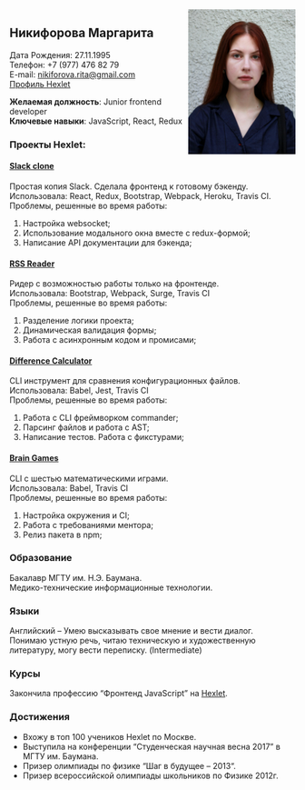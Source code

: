 <img src="photo.png" align="right" width="189" height="255" />  

## Никифорова Маргарита

Дата Рождения: 27.11.1995                              
Телефон: +7 (977) 476 82 79                              
E-mail: nikiforova.rita@gmail.com    
[Профиль Hexlet](https://ru.hexlet.io/u/nimfa_margo)                        

**Желаемая должность**: Junior frontend developer   
**Ключевые навыки**: JavaScript, React, Redux    

### Проекты Hexlet:
#### [Slack clone](https://github.com/NimfaMargo/slack-clone-hexlet)
Простая копия Slack. Сделала фронтенд к готовому бэкенду.   
Использовала: React, Redux, Bootstrap, Webpack, Heroku, Travis CI.   
Проблемы, решенные во время работы:
1. Настройка websocket;
2. Использование модального окна вместе с redux-формой;
3. Написание API документации для бэкенда;

#### [RSS Reader](https://github.com/NimfaMargo/RSS-reader-hexlet)
Ридер с возможностью работы только на фронтенде.   
Использовала: Bootstrap, Webpack, Surge, Travis CI   
Проблемы, решенные во время работы:
1. Разделение логики проекта;
2. Динамическая валидация формы;
3. Работа с асинхронным кодом и промисами;

#### [Difference Calculator](https://github.com/NimfaMargo/gendiff_hexlet)
CLI инструмент для сравнения конфигурационных файлов.  
Использовала: Babel, Jest, Travis CI   
Проблемы, решенные во время работы:
1. Работа с CLI фреймворком commander;  
2. Парсинг файлов и работа с AST;
3. Написание тестов. Работа с фикстурами;

#### [Brain Games](https://github.com/NimfaMargo/brain_games_hexlet)    
CLI c шестью математическими играми.    
Использовала: Babel, Travis CI    
Проблемы, решенные во время работы:
1. Настройка окружения и CI;
2. Работа с требованиями ментора;
3. Релиз пакета в npm;

### Образование
Бакалавр  МГТУ им. Н.Э. Баумана.    
Медико-технические информационные технологии.   

### Языки
Английский – Умею высказывать свое мнение и вести диалог.   
Понимаю устную речь, читаю техническую и художественную литературу, могу вести переписку. (Intermediate)     
### Курсы
Закончила профессию “Фронтенд JavaScript” на [Hexlet](https://ru.hexlet.io/u/nimfa_margo).

### Достижения
- Вхожу в топ 100 учеников Hexlet по Москве.
- Выступила на конференции “Студенческая научная весна 2017” в МГТУ им. Баумана.
- Призер олимпиады по физике “Шаг в будущее – 2013“.
- Призер всероссийской олимпиады школьников по Физике 2012г.   
